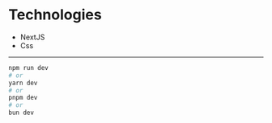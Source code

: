 # Technologies

- NextJS
- Css

---

```bash
npm run dev
# or
yarn dev
# or
pnpm dev
# or
bun dev
```
